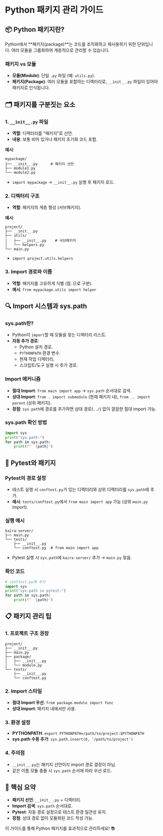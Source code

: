 # Python 패키지 관리 가이드

## 📦 Python 패키지란?

Python에서 **패키지(package)**는 코드를 조직화하고 재사용하기 위한 단위입니다. 여러 모듈을 그룹화하여 계층적으로 관리할 수 있습니다.

### 패키지 vs 모듈

- **모듈(Module)**: 단일 `.py` 파일 (예: `utils.py`).
- **패키지(Package)**: 여러 모듈을 포함하는 디렉터리로, `__init__.py` 파일이 있어야 패키지로 인식됩니다.

## 🗂️ 패키지를 구분짓는 요소

### 1. `__init__.py` 파일

- **역할**: 디렉터리를 "패키지"로 선언.
- **내용**: 보통 비어 있거나 패키지 초기화 코드 포함.

**예시**:

```text
mypackage/
├── __init__.py      # 패키지 선언
├── module1.py
└── module2.py
```

- `import mypackage` → `__init__.py` 실행 후 패키지 로드.

### 2. 디렉터리 구조

- **역할**: 패키지의 계층 형성 (서브패키지).

**예시**:

```text
project/
├── __init__.py
├── utils/
│   ├── __init__.py    # 서브패키지
│   └── helpers.py
└── main.py
```

- `import project.utils.helpers`

### 3. Import 경로와 이름

- **역할**: 패키지를 고유하게 식별 (점`.`으로 구분).
- **예시**: `from mypackage.utils import helper`

## 🔍 Import 시스템과 sys.path

### sys.path란?

- Python이 `import`할 때 모듈을 찾는 디렉터리 리스트.
- **자동 추가 경로**:
  - Python 설치 경로.
  - `PYTHONPATH` 환경 변수.
  - 현재 작업 디렉터리.
  - 스크립트/도구 실행 시 추가 경로.

### Import 메커니즘

- **절대 Import**: `from main import app` → `sys.path` 순서대로 검색.
- **상대 Import**: `from . import submodule` (현재 패키지 내), `from .. import parent` (상위 패키지).
- **장점**: `sys.path`에 경로를 추가하면 상대 경로(`../`) 없이 깔끔한 절대 import 가능.

### sys.path 확인 방법

```python
import sys
print("sys.path:")
for path in sys.path:
    print(f"  {path}")
```

## 🧪 Pytest와 패키지

### Pytest의 경로 설정

- 테스트 실행 시 `conftest.py`가 있는 디렉터리와 상위 디렉터리를 `sys.path`에 추가.
- **예시**: `tests/conftest.py`에서 `from main import app` 가능 (상위 `main.py` import).

### 실행 예시

```text
kaira-server/
├── main.py
└── tests/
    ├── __init__.py
    └── conftest.py  # from main import app
```

- Pytest 실행 시 `sys.path`에 `kaira-server/` 추가 → `main.py` 찾음.

### 확인 코드

```python
# conftest.py에 추가
import sys
print("sys.path in pytest:")
for path in sys.path:
    print(f"  {path}")
```

## 📋 패키지 관리 팁

### 1. 프로젝트 구조 권장

```text
project/
├── __init__.py
├── main.py
├── package/
│   ├── __init__.py
│   └── module.py
└── tests/
    ├── __init__.py
    └── conftest.py
```

### 2. Import 스타일

- **절대 Import 우선**: `from package.module import func`
- **상대 Import**: 패키지 내에서만 사용.

### 3. 환경 설정

- **PYTHONPATH**: `export PYTHONPATH=/path/to/project:$PYTHONPATH`
- **sys.path 수동 추가**: `sys.path.insert(0, '/path/to/project')`

### 4. 주의점

- `__init__.py`는 패키지 선언이지 import 경로 결정이 아님.
- 같은 이름 모듈 충돌 시 `sys.path` 순서에 따라 우선 로드.

## 🎯 핵심 요약

- **패키지 선언**: `__init__.py` + 디렉터리.
- **Import 검색**: `sys.path` 순서대로.
- **Pytest**: 자동 경로 설정으로 테스트 환경 일관성 유지.
- **장점**: 상대 경로 없이 모듈화된 코드 작성 가능.

이 가이드를 통해 Python 패키지를 효과적으로 관리하세요! 📚